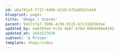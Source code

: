 ```yaml
---
id: a6a791af-ff17-4d8b-b218-b75a892d14e0
blueprint: pages
title: 'Shops / Stores'
parent: 9437c7a7-700b-4c96-9115-b7c31bb363ee
updated_by: ea6393ed-5c2e-4abf-b78d-80b9488e0102
updated_at: 1643227630
subtext: '& Prices'
template: shops/index
---
```

